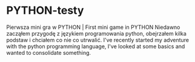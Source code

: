 # PYTHON-testy
Pierwsza mini gra w PYTHON   |   First mini game in PYTHON
Niedawno zacząłem przygodę z językiem programowania python, obejrzałem kilka podstaw i chciałem co nie co utrwalić.
I've recently started my adventure with the python programming language, I've looked at some basics and wanted to consolidate something.
